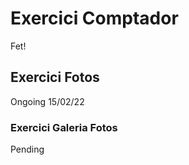 # Exercici Comptador

Fet!

## Exercici Fotos

Ongoing 15/02/22

### Exercici Galeria Fotos

Pending

